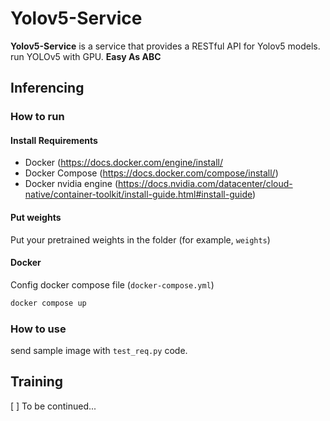 # Yolov5-Service

**Yolov5-Service** is a service that provides a RESTful API for Yolov5 models. run YOLOv5 with GPU.
**Easy As ABC**
## Inferencing
### How to run
#### Install Requirements
- Docker (https://docs.docker.com/engine/install/
- Docker Compose (https://docs.docker.com/compose/install/)
- Docker nvidia engine (https://docs.nvidia.com/datacenter/cloud-native/container-toolkit/install-guide.html#install-guide)

#### Put weights
Put your pretrained weights in the folder (for example, `weights`)

#### Docker
Config docker compose file (`docker-compose.yml`)
```bash
docker compose up
```

### How to use
send sample image with `test_req.py` code.


## Training
[ ] To be continued...

